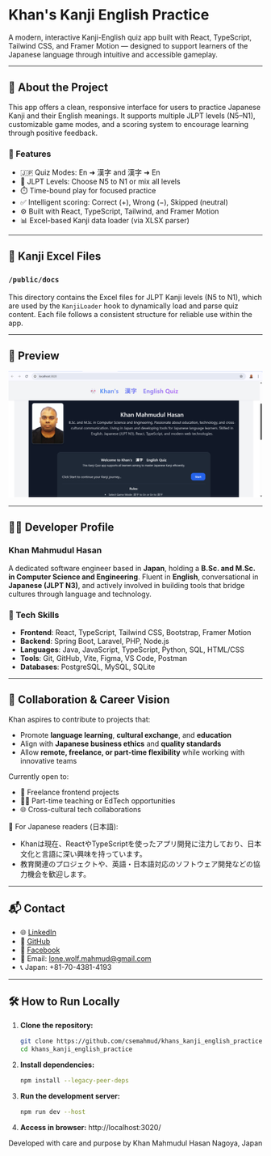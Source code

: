 # Khan's Kanji English Practice

A modern, interactive Kanji-English quiz app built with React, TypeScript, Tailwind CSS, and Framer Motion — designed to support learners of the Japanese language through intuitive and accessible gameplay.

---

## 🌟 About the Project

This app offers a clean, responsive interface for users to practice Japanese Kanji and their English meanings. It supports multiple JLPT levels (N5–N1), customizable game modes, and a scoring system to encourage learning through positive feedback.

### 🔑 Features

- 🇯🇵 Quiz Modes: En ➜ 漢字 and 漢字 ➜ En
- 🎯 JLPT Levels: Choose N5 to N1 or mix all levels
- ⏱️ Time-bound play for focused practice
- ✅ Intelligent scoring: Correct (+), Wrong (−), Skipped (neutral)
- ⚙️ Built with React, TypeScript, Tailwind, and Framer Motion
- 📊 Excel-based Kanji data loader (via XLSX parser)

---

## 📁 Kanji Excel Files

### `/public/docs`

This directory contains the Excel files for JLPT Kanji levels (N5 to N1), which are used by the `KanjiLoader` hook to dynamically load and parse quiz content. Each file follows a consistent structure for reliable use within the app.

---

## 📸 Preview

![App Screenshot](public/screenshots/app_demo_kanji.png)

---

## 🧑‍💻 Developer Profile

### Khan Mahmudul Hasan

A dedicated software engineer based in **Japan**, holding a **B.Sc. and M.Sc. in Computer Science and Engineering**. Fluent in **English**, conversational in **Japanese (JLPT N3)**, and actively involved in building tools that bridge cultures through language and technology.

### 🧠 Tech Skills

- **Frontend**: React, TypeScript, Tailwind CSS, Bootstrap, Framer Motion
- **Backend**: Spring Boot, Laravel, PHP, Node.js
- **Languages**: Java, JavaScript, TypeScript, Python, SQL, HTML/CSS
- **Tools**: Git, GitHub, Vite, Figma, VS Code, Postman
- **Databases**: PostgreSQL, MySQL, SQLite

---

## 🤝 Collaboration & Career Vision

Khan aspires to contribute to projects that:
- Promote **language learning**, **cultural exchange**, and **education**
- Align with **Japanese business ethics** and **quality standards**
- Allow **remote, freelance, or part-time flexibility** while working with innovative teams

Currently open to:
- 🧩 Freelance frontend projects
- 👨‍🏫 Part-time teaching or EdTech opportunities
- 🌐 Cross-cultural tech collaborations

📄 For Japanese readers (日本語):
- Khanは現在、ReactやTypeScriptを使ったアプリ開発に注力しており、日本文化と言語に深い興味を持っています。
- 教育関連のプロジェクトや、英語・日本語対応のソフトウェア開発などの協力機会を歓迎します。

---

## 📬 Contact

- 🌐 [LinkedIn](https://www.linkedin.com/in/mahmudulcse/)
- 🐙 [GitHub](https://github.com/csemahmud)
- 📘 [Facebook](https://www.facebook.com/cse.mahmud)
- 📧 Email: lone.wolf.mahmud@gmail.com
- 📞 Japan: +81-70-4381-4193

---

## 🛠️ How to Run Locally

1. **Clone the repository:**
   ```bash
   git clone https://github.com/csemahmud/khans_kanji_english_practice.git
   cd khans_kanji_english_practice

2. **Install dependencies:**
   ```bash
   npm install --legacy-peer-deps

3. **Run the development server:**
   ```bash
   npm run dev --host

4. **Access in browser:**
   http://localhost:3020/

Developed with care and purpose by
Khan Mahmudul Hasan
Nagoya, Japan